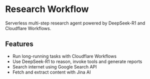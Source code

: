 # Research Workflow

Serverless multi-step research agent powered by DeepSeek-R1 and Cloudflare Workflows.

## Features
- Run long-running tasks with Cloudflare Workflows
- Use DeepSeek-R1 to reason, invoke tools and generate reports
- Search internet using Google Search API
- Fetch and extract content with Jina AI
